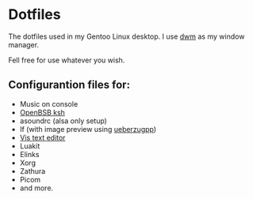# Dotfiles

The dotfiles used in my Gentoo Linux desktop. I use [dwm](https://github.com/fabioesantos/dwm) as my window manager.

Fell free for use whatever you wish.

## Configurantion files for:

* Music on console
* [OpenBSB ksh](https://github.com/dimkr/loksh)
* asoundrc (alsa only setup)
* lf (with image preview using [ueberzugpp](https://github.com/jstkdng/ueberzugpp))
* [Vis text editor](https://github.com/martanne/vis)
* Luakit
* Elinks
* Xorg
* Zathura
* Picom
* and more.
